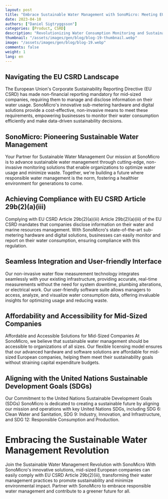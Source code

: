 ```yaml
---
layout: post
title: "Embrace Sustainable Water Management with SonoMicro: Meeting EU CSRD Article 29b Requirements"
date: 2023-04-10
authors: ["Daniel Sigtryggsson"]
categories: [Product, CSRD]
description: "Revolutionizing Water Consumption Monitoring and Sustainability for Mid-Sized European Companies. Meeting EU CSRD Article 29b(2)(a)(iii) Requirements"
thumbnail: "/assets/images/gen/blog/blog-19-thumbnail.webp"
image: "/assets/images/gen/blog/blog-19.webp"
comments: false
weight: 1
lang: en
---
```


## Navigating the EU CSRD Landscape
The European Union's Corporate Sustainability Reporting Directive (EU CSRD) has made non-financial reporting mandatory for mid-sized companies, requiring them to manage and disclose information on their water usage. SonoMicro's innovative sub-metering hardware and digital solutions provide a cost-effective, non-invasive means to meet these requirements, empowering businesses to monitor their water consumption efficiently and make data-driven sustainability decisions.

## SonoMicro: Pioneering Sustainable Water Management
Your Partner for Sustainable Water Management Our mission at SonoMicro is to advance sustainable water management through cutting-edge, non-invasive monitoring solutions that enable organizations to optimize water usage and minimize waste. Together, we're building a future where responsible water management is the norm, fostering a healthier environment for generations to come.

## Achieving Compliance with EU CSRD Article 29b(2)(a)(iii)
Complying with EU CSRD Article 29b(2)(a)(iii) Article 29b(2)(a)(iii) of the EU CSRD mandates that companies disclose information on their water and marine resources management. With SonoMicro's state-of-the-art sub-metering hardware and digital solutions, businesses can easily monitor and report on their water consumption, ensuring compliance with this regulation.

## Seamless Integration and User-friendly Interface
Our non-invasive water flow measurement technology integrates seamlessly with your existing infrastructure, providing accurate, real-time measurements without the need for system downtime, plumbing alterations, or electrical work. Our user-friendly software suite allows managers to access, analyze, and visualize water consumption data, offering invaluable insights for optimizing usage and reducing waste.

## Affordability and Accessibility for Mid-Sized Companies
Affordable and Accessible Solutions for Mid-Sized Companies At SonoMicro, we believe that sustainable water management should be accessible to organizations of all sizes. Our flexible licensing model ensures that our advanced hardware and software solutions are affordable for mid-sized European companies, helping them meet their sustainability goals without straining capital expenditure budgets.

## Aligning with the United Nations Sustainable Development Goals (SDGs)
Our Commitment to the United Nations Sustainable Development Goals (SDGs) SonoMicro is dedicated to creating a sustainable future by aligning our mission and operations with key United Nations SDGs, including SDG 6: Clean Water and Sanitation, SDG 9: Industry, Innovation, and Infrastructure, and SDG 12: Responsible Consumption and Production.

# Embracing the Sustainable Water Management Revolution
Join the Sustainable Water Management Revolution with SonoMicro With SonoMicro's innovative solutions, mid-sized European companies can easily comply with EU CSRD Article 29b(2)(iii), transforming their water management practices to promote sustainability and minimize environmental impact. Partner with SonoMicro to embrace responsible water management and contribute to a greener future for all.